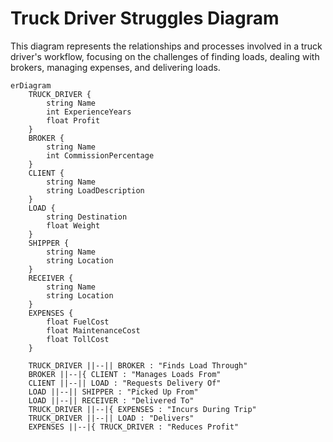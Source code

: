 # Truck Driver Struggles Diagram

This diagram represents the relationships and processes involved in a truck driver's workflow, focusing on the challenges of finding loads, dealing with brokers, managing expenses, and delivering loads.

```mermaid
erDiagram
    TRUCK_DRIVER {
        string Name
        int ExperienceYears
        float Profit
    }
    BROKER {
        string Name
        int CommissionPercentage
    }
    CLIENT {
        string Name
        string LoadDescription
    }
    LOAD {
        string Destination
        float Weight
    }
    SHIPPER {
        string Name
        string Location
    }
    RECEIVER {
        string Name
        string Location
    }
    EXPENSES {
        float FuelCost
        float MaintenanceCost
        float TollCost
    }

    TRUCK_DRIVER ||--|| BROKER : "Finds Load Through"
    BROKER ||--|{ CLIENT : "Manages Loads From"
    CLIENT ||--|| LOAD : "Requests Delivery Of"
    LOAD ||--|| SHIPPER : "Picked Up From"
    LOAD ||--|| RECEIVER : "Delivered To"
    TRUCK_DRIVER ||--|{ EXPENSES : "Incurs During Trip"
    TRUCK_DRIVER ||--|| LOAD : "Delivers"
    EXPENSES ||--|{ TRUCK_DRIVER : "Reduces Profit"

